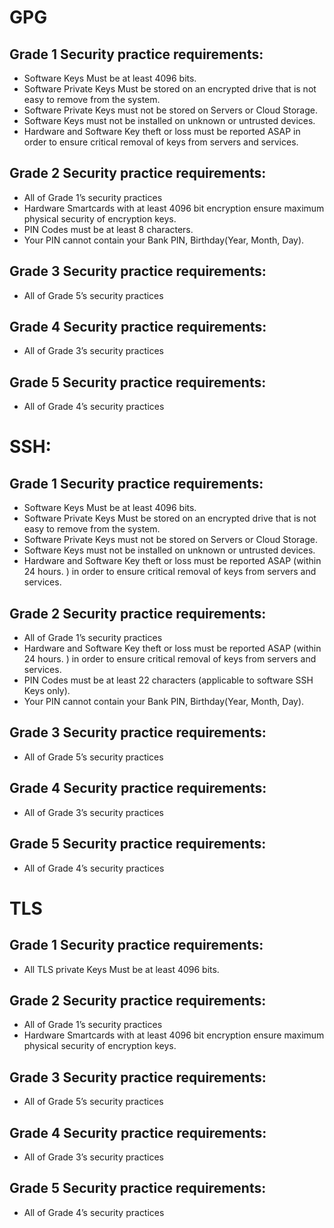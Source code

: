 

# GPG
## Grade 1 Security practice requirements: 
* Software Keys Must be at least 4096 bits. 
* Software Private Keys Must be stored on an encrypted drive that is not easy to remove from the system. 
* Software Private Keys must not be stored on Servers or Cloud Storage. 
* Software Keys must not be installed on unknown or untrusted devices. 
* Hardware and Software Key theft or loss must be reported ASAP in order to ensure critical removal of keys from servers and services. 

## Grade 2 Security practice requirements: 
* All of Grade 1’s security practices 
* Hardware Smartcards with at least 4096 bit encryption ensure maximum physical security of encryption keys.
* PIN Codes must be at least 8 characters.
* Your PIN cannot contain your Bank PIN, Birthday(Year, Month, Day).

## Grade 3 Security practice requirements: 
* All of Grade 5’s security practices 

## Grade 4 Security practice requirements: 
* All of Grade 3’s security practices 

## Grade 5 Security practice requirements: 
* All of Grade 4’s security practices 

# SSH: 
## Grade 1 Security practice requirements: 
* Software Keys Must be at least 4096 bits. 
* Software Private Keys Must be stored on an encrypted drive that is not easy to remove from the system. 
* Software Private Keys must not be stored on Servers or Cloud Storage. 
* Software Keys must not be installed on unknown or untrusted devices. 
* Hardware and Software Key theft or loss must be reported ASAP (within 24 hours. ) in order to ensure critical removal of keys from servers and services. 

## Grade 2 Security practice requirements: 
* All of Grade 1’s security practices 
* Hardware and Software Key theft or loss must be reported ASAP (within 24 hours. ) in order to ensure critical removal of keys from servers and services. 
* PIN Codes must be at least 22 characters (applicable to software SSH Keys only).
* Your PIN cannot contain your Bank PIN, Birthday(Year, Month, Day).

## Grade 3 Security practice requirements: 
* All of Grade 5’s security practices 

## Grade 4 Security practice requirements: 
* All of Grade 3’s security practices 

## Grade 5 Security practice requirements: 
* All of Grade 4’s security practices 

# TLS 
## Grade 1 Security practice requirements: 
* All TLS private Keys Must be at least 4096 bits. 

## Grade 2 Security practice requirements: 
* All of Grade 1’s security practices 
* Hardware Smartcards with at least 4096 bit encryption ensure maximum physical security of encryption keys.

## Grade 3 Security practice requirements: 
* All of Grade 5’s security practices 

## Grade 4 Security practice requirements: 
* All of Grade 3’s security practices 

## Grade 5 Security practice requirements: 
* All of Grade 4’s security practices 
